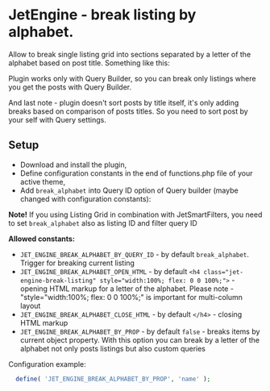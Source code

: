 # JetEngine - break listing by alphabet.

Allow to break single listing grid into sections separated by a letter of the alphabet based on post title. Something like this:



Plugin works only with Query Builder, so you can break only listings where you get the posts with Query Builder.

And last note - plugin doesn't sort posts by title itself, it's only adding breaks based on comparison of posts titles. So you need to sort post by your self with Query settings.

## Setup
- Download and install the plugin,
- Define configuration constants in the end of functions.php file of your active theme,
- Add `break_alphabet` into Query ID option of Query builder (maybe changed with configuration constants):


**Note!** If you using Listing Grid in combination with JetSmartFilters, you need to set `break_alphabet` also as listing ID and filter query ID

**Allowed constants:**

- `JET_ENGINE_BREAK_ALPHABET_BY_QUERY_ID` - by default `break_alphabet`. Trigger for breaking current listing
- `JET_ENGINE_BREAK_ALPHABET_OPEN_HTML` - by default `<h4 class="jet-engine-break-listing" style="width:100%; flex: 0 0 100%;">` - opening HTML markup for a letter of the alphabet. Please note - "style="width:100%; flex: 0 0 100%;" is important for multi-column layout
- `JET_ENGINE_BREAK_ALPHABET_CLOSE_HTML` - by default `</h4>` - closing HTML markup
- `JET_ENGINE_BREAK_ALPHABET_BY_PROP` - by default `false` - breaks items by current object property. With this option you can break by a letter of the alphabet not only posts listings but also custom queries

Configuration example:

``` php
  define( 'JET_ENGINE_BREAK_ALPHABET_BY_PROP', 'name' );
```
